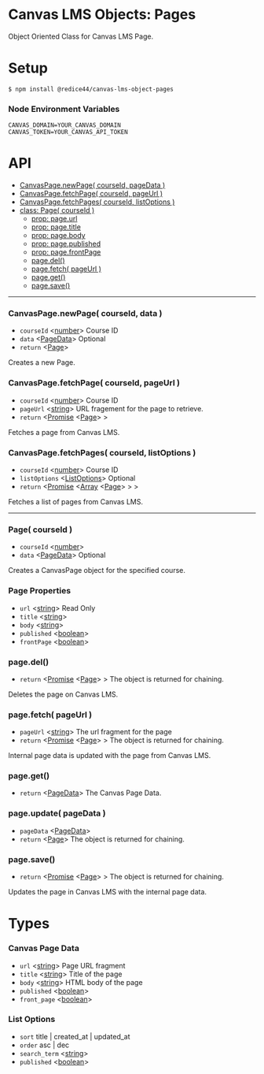 # Canvas LMS Objects: Pages

Object Oriented Class for Canvas LMS Page.

# Setup

```
$ npm install @redice44/canvas-lms-object-pages
```

### Node Environment Variables

```
CANVAS_DOMAIN=YOUR_CANVAS_DOMAIN
CANVAS_TOKEN=YOUR_CANVAS_API_TOKEN
```

# API

- [CanvasPage.newPage( courseId, pageData )](#canvaspage-newpage-courseid-data-)
- [CanvasPage.fetchPage( courseId, pageUrl )](#canvaspage-fetchpage-courseid-pageurl-)
- [CanvasPage.fetchPages( courseId, listOptions )](#canvaspage-fetchpages-courseid-listoptions-)
- [class: Page( courseId )](#canvaspage-courseid-data-)
  - [prop: page.url](#page-properties)
  - [prop: page.title](#page-properties)
  - [prop: page.body](#page-properties)
  - [prop: page.published](#page-properties)
  - [prop: page.frontPage](#page-properties)
  - [page.del()](#page-del-)
  - [page.fetch( pageUrl )](#page-fetch-pageurl-)
  - [page.get()](#page-get-)
  - [page.save()](#page-save-)

---

### CanvasPage.newPage( courseId, data )

- `courseId` <[number]> Course ID
- `data` <[PageData]> Optional
- `return` <[Page]>

Creates a new Page.

### CanvasPage.fetchPage( courseId, pageUrl )

- `courseId` <[number]> Course ID
- `pageUrl` <[string]> URL fragement for the page to retrieve.
- `return` <[Promise] <[Page]> >

Fetches a page from Canvas LMS.

### CanvasPage.fetchPages( courseId, listOptions )

- `courseId` <[number]> Course ID
- `listOptions` <[ListOptions]> Optional
- `return` <[Promise] <[Array] <[Page]> > >

Fetches a list of pages from Canvas LMS.

---

### Page( courseId )

- `courseId` <[number]>
- `data` <[PageData]> Optional

Creates a CanvasPage object for the specified course.

### Page Properties

- `url` <[string]> Read Only
- `title` <[string]>
- `body` <[string]>
- `published` <[boolean]>
- `frontPage` <[boolean]>

### page.del()

- `return` <[Promise] <[Page]> > The object is returned for chaining.

Deletes the page on Canvas LMS.

### page.fetch( pageUrl )

- `pageUrl` <[string]> The url fragment for the page
- `return` <[Promise] <[Page]> > The object is returned for chaining.

Internal page data is updated with the page from Canvas LMS.

### page.get()

- `return` <[PageData]> The Canvas Page Data.

### page.update( pageData )

- `pageData` <[PageData]>
- `return` <[Page]> The object is returned for chaining.

### page.save()

- `return` <[Promise] <[Page]> > The object is returned for chaining.

Updates the page in Canvas LMS with the internal page data.

# Types

### Canvas Page Data

- `url` <[string]> Page URL fragment
- `title` <[string]> Title of the page
- `body` <[string]> HTML body of the page
- `published` <[boolean]>
- `front_page` <[boolean]>

### List Options

- `sort` title | created_at | updated_at
- `order` asc | dec
- `search_term` <[string]>
- `published` <[boolean]>

[Array]: https://developer.mozilla.org/en-US/docs/Web/JavaScript/Reference/Global_Objects/Array "Array"
[boolean]: https://developer.mozilla.org/en-US/docs/Web/JavaScript/Data_structures#Boolean_type "Boolean"
[Page]: #api "Page"
[PageData]: #canvas-page-data "Page Data"
[ListOptions]: #list-options "List Options"
[number]: https://developer.mozilla.org/en-US/docs/Web/JavaScript/Data_structures#Number_type "Number"
[Object]: https://developer.mozilla.org/en-US/docs/Web/JavaScript/Reference/Global_Objects/Object "Object"
[Promise]: https://developer.mozilla.org/en-US/docs/Web/JavaScript/Reference/Global_Objects/Promise "Promise"
[string]: https://developer.mozilla.org/en-US/docs/Web/JavaScript/Data_structures#String_type "String"